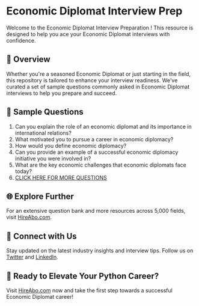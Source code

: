 # Economic Diplomat Interview Prep

Welcome to the Economic Diplomat Interview Preparation ! This resource is designed to help you ace your Economic Diplomat interviews with confidence.

## 🚀 Overview

Whether you're a seasoned Economic Diplomat or just starting in the field, this repository is tailored to enhance your interview readiness. We've curated a set of sample questions commonly asked in Economic Diplomat interviews to help you prepare and succeed.

## 📝 Sample Questions

1. Can you explain the role of an economic diplomat and its importance in international relations?
2. What motivated you to pursue a career in economic diplomacy?
3. How would you define economic diplomacy?
4. Can you provide an example of a successful economic diplomacy initiative you were involved in?
5. What are the key economic challenges that economic diplomats face today?
6. [CLICK HERE FOR MORE QUESTIONS](https://hireabo.com/job/17_1_18/Economic%20Diplomat)

## 🌐 Explore Further

For an extensive question bank and more resources across 5,000 fields, visit [HireAbo.com](https://www.hireabo.com).

## 📱 Connect with Us

Stay updated on the latest industry insights and interview tips. Follow us on [Twitter](https://twitter.com/hireabo) and [LinkedIn](https://www.linkedin.com/in/hire-abo-3609972a8/).

## 🚀 Ready to Elevate Your Python Career?

Visit [HireAbo.com](https://www.hireabo.com) now and take the first step towards a successful Economic Diplomat career!